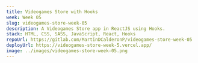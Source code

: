 ```yaml
---
title: Videogames Store with Hooks
week: Week 05
slug: videogames-store-week-05
description: A Videogames Store app in ReactJS using Hooks.
stack: HTML, CSS, SASS, JavaScript, React, Hooks
repoUrl: https://gitlab.com/MartinDCalderonP/videogames-store-week-05
deployUrl: https://videogames-store-week-5.vercel.app/
image: ../images/videogames-store-week-05.png
---
```

